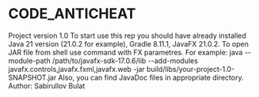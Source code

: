 # CODE_ANTICHEAT
Project version 1.0
To start use this rep you should have already installed Java 21 version (21.0.2 for example), Gradle 8.11.1, JavaFX 21.0.2.
To open JAR file from shell use command with FX parametres. For example: java --module-path /path/to/javafx-sdk-17.0.6/lib --add-modules javafx.controls,javafx.fxml,javafx.web -jar build/libs/your-project-1.0-SNAPSHOT.jar
Also, you can find JavaDoc files in appropriate directory.
Author: Sabirullov Bulat
